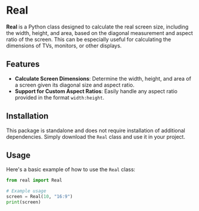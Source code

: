 # Real

**Real** is a Python class designed to calculate the real screen size, including the width, height, and area, based on the diagonal measurement and aspect ratio of the screen. This can be especially useful for calculating the dimensions of TVs, monitors, or other displays.

## Features

- **Calculate Screen Dimensions**: Determine the width, height, and area of a screen given its diagonal size and aspect ratio.
- **Support for Custom Aspect Ratios**: Easily handle any aspect ratio provided in the format `width:height`.

## Installation

This package is standalone and does not require installation of additional dependencies. Simply download the `Real` class and use it in your project.

## Usage

Here's a basic example of how to use the `Real` class:

```python
from real import Real

# Example usage
screen = Real(10, "16:9")
print(screen)
